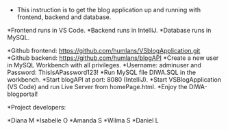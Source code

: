 - This instruction is to get the blog application up and running with frontend, backend and database.

*Frontend runs in VS Code.
*Backend runs in IntelliJ.
*Database runs in MySQL.

*Github frontend: https://github.com/humlans/VSblogApplication.git
*Github backend: https://github.com/humlans/blogAPI
*Create a new user in MySQL Workbench with all privileges.
*Username: adminuser and Password: ThisIsAPassword123!
*Run MySQL file DIWA.SQL in the workbench.
*Start blogAPI at port: 8080 (IntelliJ).
*Start VSBlogApplication (VS Code) and run Live Server from homePage.html.
*Enjoy the DIWA-blogportal!


*Project developers:

*Diana M
*Isabelle O
*Amanda S
*Wilma S
*Daniel L
